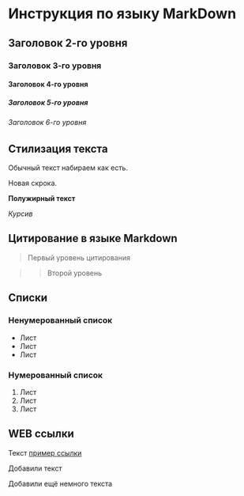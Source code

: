 # Инструкция по языку MarkDown

## Заголовок 2-го уровня 

### Заголовок 3-го уровня

#### Заголовок 4-го уровня  
   
##### Заголовок 5-го уровня 

###### Заголовок 6-го уровня

## Стилизация текста 

Обычный текст набираем как есть. 

Новая скрока.

**Полужирный текст**

*Курсив*

## Цитирование в языке Markdown

> Первый уровень цитирования

>> Второй уровень

## Списки

### Ненумерованный список
* Лист
* Лист
* Лист

### Нумерованный список
1. Лист
2. Лист
3. Лист

## WEB ссылки
Текст [пример ссылки](http.example.com "Всплывающая подсказка")

Добавили текст

Добавили ещё немного текста